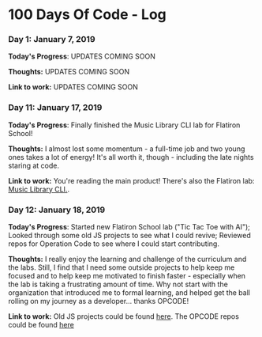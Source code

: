 # 100 Days Of Code - Log

### Day 1: January 7, 2019

**Today's Progress**: UPDATES COMING SOON
<!--Fixed CSS, worked on canvas functionality for the app.-->

**Thoughts:** UPDATES COMING SOON
<!--I really struggled with CSS, but, overall, I feel like I am slowly getting better at it. Canvas is still new for me, but I managed to figure out some basic functionality.-->

**Link to work:** UPDATES COMING SOON
<!--[Calculator App](http://www.example.com)-->

### Day 11: January 17, 2019

**Today's Progress**: Finally finished the Music Library CLI lab for Flatiron School! 

**Thoughts:** I almost lost some momentum - a full-time job and two young ones takes a lot of energy! It's all worth it, though - including the late nights staring at code. 

**Link to work:** You're reading the main product! There's also the Flatiron lab: <a href='https://github.com/cbituin/ruby-music-library-cli-v-000' target='blank'>Music Library CLI.</a>.

### Day 12: January 18, 2019

**Today's Progress**: Started new Flatiron School lab ("Tic Tac Toe with AI"); Looked through some old JS projects to see what I could revive; Reviewed repos for Operation Code to see where I could start contributing. 
<!--Fixed CSS, worked on canvas functionality for the app.-->

**Thoughts:** I really enjoy the learning and challenge of the curriculum and the labs. Still, I find that I need some outside projects to help keep me focused and to help keep me motivated to finish faster - especially when the lab is taking a frustrating amount of time. Why not start with the organization that introduced me to formal learning, and helped get the ball rolling on my journey as a developer... thanks OPCODE!
<!--I really struggled with CSS, but, overall, I feel like I am slowly getting better at it. Canvas is still new for me, but I managed to figure out some basic functionality.-->

**Link to work:** Old JS projects could be found <a href='https://github.com/cbituin' target='blank'>here</a>. The OPCODE repos could be found <a href='https://github.com/OperationCode' target='blank'>here</a>

<!--### Day 1: June 27, Monday-->

<!--**Today's Progress**: I've gone through many exercises on FreeCodeCamp.-->

<!--**Thoughts** I've recently started coding, and it's a great feeling when I finally solve an algorithm challenge after a lot of attempts and hours spent.-->

<!--**Link(s) to work**-->
<!--1. [Find the Longest Word in a String](https://www.freecodecamp.com/challenges/find-the-longest-word-in-a-string)-->
<!--2. [Title Case a Sentence](https://www.freecodecamp.com/challenges/title-case-a-sentence)-->
